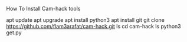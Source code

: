 How To Install Cam-hack tools

apt update
apt upgrade
apt install python3
apt install git
git clone https://github.com/flam3arafat/cam-hack.git
ls 
cd cam-hack
ls
python3 get.py
